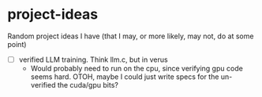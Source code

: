 # project-ideas

Random project ideas I have (that I may, or more likely, may not, do at some point)

- [ ] verified LLM training. Think llm.c, but in verus
  - Would probably need to run on the cpu, since verifying gpu code seems hard. OTOH, maybe I could just write specs for the un-verified the cuda/gpu bits?
